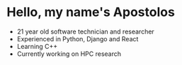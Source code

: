 # Hello, my name's Apostolos
- 21 year old software technician and researcher
- Experienced in Python, Django and React
- Learning C++ 
- Currently working on HPC research
